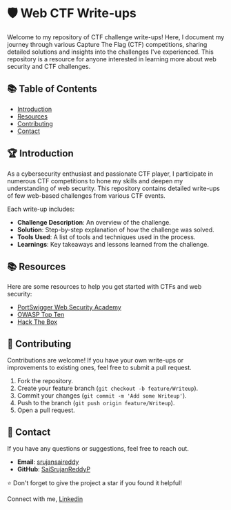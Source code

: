 # 🛡️ Web CTF Write-ups

Welcome to my repository of CTF challenge write-ups! Here, I document my journey through various Capture The Flag (CTF) competitions, sharing detailed solutions and insights into the challenges I've experienced. This repository is a resource for anyone interested in learning more about web security and CTF challenges.

## 📚 Table of Contents

- [Introduction](#introduction)
- [Resources](#resources)
- [Contributing](#contributing)
- [Contact](#contact)

## 🏆 Introduction

As a cybersecurity enthusiast and passionate CTF player, I participate in numerous CTF competitions to hone my skills and deepen my understanding of web security. This repository contains detailed write-ups of few web-based challenges from various CTF events.

Each write-up includes:

- **Challenge Description**: An overview of the challenge.
- **Solution**: Step-by-step explanation of how the challenge was solved.
- **Tools Used**: A list of tools and techniques used in the process.
- **Learnings**: Key takeaways and lessons learned from the challenge.

<!--## 🕵️‍♂️ CTF Challenges

### Challenge 1: Example Challenge
**Event**: [CTF Name](https://ctfurl.com)  
**Category**: Web  
**Difficulty**: Medium

#### Description
Lorem ipsum dolor sit amet, consectetur adipiscing elit. Integer nec odio. Praesent libero. Sed cursus ante dapibus diam.

#### Solution
1. **Initial Analysis**: Sed nisi. Nulla quis sem at nibh elementum imperdiet.
2. **Exploit Development**: Duis sagittis ipsum. Praesent mauris. Fusce nec tellus sed augue semper porta.
3. **Final Steps**: Mauris massa. Vestibulum lacinia arcu eget nulla.

#### Tools Used
- Burp Suite
- SQLMap
- Python

#### Learnings
- Understanding of SQL injection
- Improved skills in using Burp Suite

### Challenge 2: Another Example Challenge
**Event**: [Another CTF Name](https://anotherctfurl.com)  
**Category**: Web  
**Difficulty**: Hard

#### Description
Lorem ipsum dolor sit amet, consectetur adipiscing elit. Integer nec odio. Praesent libero. Sed cursus ante dapibus diam.

#### Solution
1. **Initial Analysis**: Sed nisi. Nulla quis sem at nibh elementum imperdiet.
2. **Exploit Development**: Duis sagittis ipsum. Praesent mauris. Fusce nec tellus sed augue semper porta.
3. **Final Steps**: Mauris massa. Vestibulum lacinia arcu eget nulla.

#### Tools Used
- Burp Suite
- SQLMap
- Python

#### Learnings
- Deep dive into XSS
- Advanced exploitation techniques

> **Note**: Add more challenges following the same structure.-->

## 📚 Resources

Here are some resources to help you get started with CTFs and web security:

- [PortSwigger Web Security Academy](https://portswigger.net/web-security)
- [OWASP Top Ten](https://owasp.org/www-project-top-ten/)
- [Hack The Box](https://www.hackthebox.eu/)

## 🤝 Contributing

Contributions are welcome! If you have your own write-ups or improvements to existing ones, feel free to submit a pull request.

1. Fork the repository.
2. Create your feature branch (`git checkout -b feature/Writeup`).
3. Commit your changes (`git commit -m 'Add some Writeup'`).
4. Push to the branch (`git push origin feature/Writeup`).
5. Open a pull request.

## 📧 Contact

If you have any questions or suggestions, feel free to reach out.

- **Email**: [srujansaireddy](mailto:srujansaireddy.p@gmail.com)
- **GitHub**: [SaiSrujanReddyP](https://github.com/SaiSrujanReddyP)


⭐️ Don't forget to give the project a star if you found it helpful!

Connect with me,
[Linkedin](www.linkedin.com/in/pothamsetti-sai-srujan-reddy)

